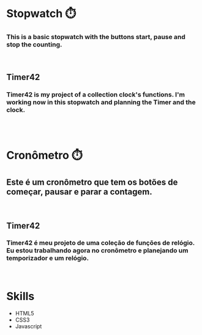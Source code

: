 # Stopwatch ⏱️

### This is a basic stopwatch with the buttons start, pause and stop the counting.

<br>

## Timer42
### Timer42 is my project of a collection clock's functions. I'm working now in this stopwatch and planning the Timer and the clock. 

<br>

<br>

# Cronômetro ⏱️

## Este é um cronômetro que tem os botões de começar, pausar e parar a contagem.

<br>

## Timer42
### Timer42 é meu projeto de uma coleção de funções de relógio. Eu estou trabalhando agora no cronômetro e planejando um temporizador e um relógio. 

<br>

# Skills 

- HTML5
- CSS3
- Javascript

<br>

